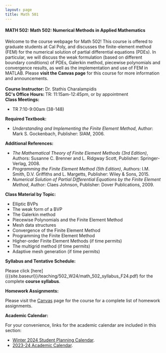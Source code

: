 ```yaml
---
layout: page
title: Math 501
---
```


<h4><b><b>MATH 502: Math 502: Numerical Methods in Applied Mathematics </b></b></h4>
Welcome to the course webpage for Math 502! This course is offered
to graduate students at Cal Poly, and discusses the finite-element
method (FEM) for the numerical solution of partial differential
equations (PDEs). In particular, we will discuss the weak formulation
(based on different boundary conditions) of PDEs, Galerkin method,
piecewise polynomials and convergence results, as well as the implementation
and use of FEM in MATLAB. Please <b><b>visit the Canvas page</b></b> for
this course for more information and announcements.
<br>
<br>
<b><b> Course Instructor:</b></b> Dr. Stathis Charalampidis
<div class="left"><b><b>SC's Office Hours: </b></b> </b></b> TR: 11:15am-12:45pm, or by appointment</div>
<div class="left"><b><b>Class Meetings: </b></b> </div>


- TR 7:10-9:00am (38-148)

<div class="left"><b><b>Required Textbook: </b></b> </div>

- <em>Understanding and Implementing the Finite Element Method</em>,
Author: Mark S. Gockenbach, Publisher: SIAM, 2006.

<div class="left"><b><b>Additional References: </b></b> </div>

- <em>The Mathematical Theory of Finite Element Methods (3rd Edition)</em>,
Authors: Susanne C. Brenner and L. Ridgway Scott, Publisher: Springer-Verlag, 2008.
- <em>Programming the Finite Element Method (5th Edition)</em>, Authors:
I.M. Smith, D.V. Griffiths and L. Margetts, Publisher: Wiley & Sons, 2015.
- <em>Numerical Solution of Partial Differential Equations by the
Finite Element Method</em>, Author: Claes Johnson, Publisher:
Dover Publications, 2009.

<b><b> Class Material by Topic:</b></b>


 - Elliptic BVPs
 - The weak form of a BVP
 - The Galerkin method
 - Piecewise Polynomials and the Finite Element Method
 - Mesh data structures
 - Convergence of the Finite Element Method
 - Programming the Finite Element Method
 - Higher-order Finite Element Methods (if time permits)
 - The multigrid method (if time permits)
 - Adaptive mesh generation (if time permits)
 
<div class="left"><b><b>Syllabus and Tentative Schedule: </b></b></div>

Please click [here] ({{site.baseurl}}/teaching/502_W24/math_502_syllabus_F24.pdf) for the complete <b><b>course syllabus</b></b>.

<div class="left"><b><b>Homework Assignments: </b></b></div>

Please visit the [Canvas](https://canvas.calpoly.edu) page for the course for a complete list of homework assignments.
  
<div class="left"><b><b>Academic Calendar: </b></b></div>   
  
For your convenience, links for the academic calendar are included in this section:

  - [Winter 2024 Student Planning Calendar](https://registrar.calpoly.edu/winter-student-planning-calendar).
  - [2023-24 Academic Calendar](https://registrar.calpoly.edu/academic-calendar).
 
<!-- <b><b>Class Activity: </b></b> 

<ul class="posts">
{% for post in site.posts %}      
  {% if post.categories contains '143-19' %}
	<li>
        <span class="post-date">{{ post.date | date: "%b %-d, %Y" }}</span>
        <a class="post-link" href="{{ post.url | prepend: site.baseurl }}">{{ post.title }}</a>
      </li>
  {% endif %}
{% endfor %}
</ul> -->
